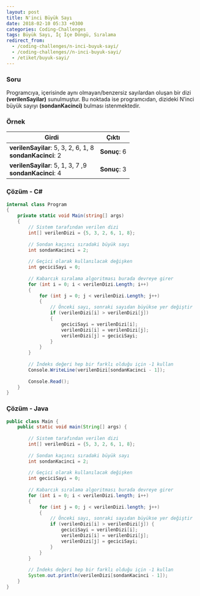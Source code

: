 ```yaml
---
layout: post
title: N'inci Büyük Sayı
date: 2018-02-10 05:33 +0300
categories: Coding-Challenges
tags: Büyük Sayı, İç İçe Döngü, Sıralama
redirect_from:
  - /coding-challenges/n-inci-buyuk-sayi/
  - /coding-challenges//n-inci-buyuk-sayi/
  - /etiket/buyuk-sayi/
---
```

### Soru
Programcıya, içerisinde aynı olmayan/benzersiz sayılardan oluşan bir dizi **(verilenSayilar)** sunulmuştur. Bu noktada ise programcıdan, dizideki N’inci büyük sayıyı **(sondanKacinci)** bulması istenmektedir.

### Örnek

| Girdi                                                        | Çıktı        |
|--------------------------------------------------------------|--------------|
| **verilenSayilar**: 5, 3, 2, 6, 1, 8<br>**sondanKacinci**: 2 | **Sonuç**: 6 |
| **verilenSayilar**: 5, 1, 3, 7 ,9<br>**sondanKacinci**: 4    | **Sonuç**: 3 |

### Çözüm - C#
```csharp
internal class Program
{
    private static void Main(string[] args)
    {
        // Sistem tarafından verilen dizi
        int[] verilenDizi = {5, 3, 2, 6, 1, 8};
 
        // Sondan kaçıncı sıradaki büyük sayı
        int sondanKacinci = 2;
 
        // Geçici olarak kullanılacak değişken
        int geciciSayi = 0;
 
        // Kabarcık sıralama algoritması burada devreye girer
        for (int i = 0; i < verilenDizi.Length; i++)
        {
            for (int j = 0; j < verilenDizi.Length; j++)
            {
                // Önceki sayı, sonraki sayıdan büyükse yer değiştir
                if (verilenDizi[i] > verilenDizi[j])
                {
                    geciciSayi = verilenDizi[i];
                    verilenDizi[i] = verilenDizi[j];
                    verilenDizi[j] = geciciSayi;
                }
            }
        }
 
        // İndeks değeri hep bir farklı olduğu için -1 kullan
        Console.WriteLine(verilenDizi[sondanKacinci - 1]);
 
        Console.Read();
    }
}
```

### Çözüm - Java
```java
public class Main {
    public static void main(String[] args) {
 
        // Sistem tarafından verilen dizi
        int[] verilenDizi = {5, 3, 2, 6, 1, 8};
 
        // Sondan kaçıncı sıradaki büyük sayı
        int sondanKacinci = 2;
 
        // Geçici olarak kullanılacak değişken
        int geciciSayi = 0;
 
        // Kabarcık sıralama algoritması burada devreye girer
        for (int i = 0; i < verilenDizi.length; i++)
        {
            for (int j = 0; j < verilenDizi.length; j++)
            {
                // Önceki sayı, sonraki sayıdan büyükse yer değiştir
                if (verilenDizi[i] > verilenDizi[j]) {
                    geciciSayi = verilenDizi[i];
                    verilenDizi[i] = verilenDizi[j];
                    verilenDizi[j] = geciciSayi;
                }
            }
        }
 
        // İndeks değeri hep bir farklı olduğu için -1 kullan
        System.out.println(verilenDizi[sondanKacinci - 1]);
    }
}
```
